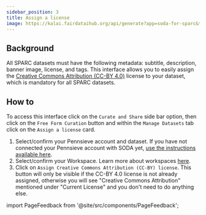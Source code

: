 ```yaml
---
sidebar_position: 3
title: Assign a license
image: https://kalai.fairdataihub.org/api/generate?app=soda-for-sparc&title=Assign%20a%20license&description=Manage%20Dataset&org=fairdataihub
---
```


## Background

All SPARC datasets must have the following metadata: subtitle, description, banner image, license, and tags. This interface allows you to easily assign the [Creative Commons Attribution (CC-BY 4.0)](https://creativecommons.org/licenses/by/4.0/) license to your dataset, which is mandatory for all SPARC datasets.

## How to

To access this interface click on the `Curate and Share` side bar option, then click on the `Free Form Curation` button and within the `Manage Datasets` tab click on the `Assign a license` card.

1. Select/confirm your Pennsieve account and dataset. If you have not connected your Pennsieve account with SODA yet, [use the instructions available here](../../connecting-to-pennsieve/connecting-with-username-password).
2. Select/confirm your Workspace. Learn more about workspaces [here](../../how-to/how-to-use-workspaces.md).
3. Click on `Assign Creative Commons Attribution (CC-BY) license`. This button will only be visible if the CC-BY 4.0 license is not already assigned, otherwise you will see "Creative Commons Attribution" mentioned under "Current License" and you don't need to do anything else.

import PageFeedback from '@site/src/components/PageFeedback';

<PageFeedback />

